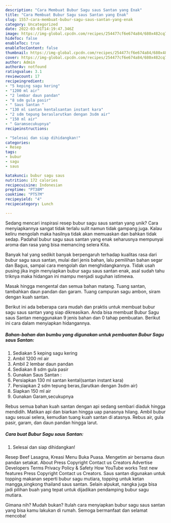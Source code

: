 ```yaml
---
description: "Cara Membuat Bubur Sagu saus Santan yang Enak"
title: "Cara Membuat Bubur Sagu saus Santan yang Enak"
slug: 1557-cara-membuat-bubur-sagu-saus-santan-yang-enak
category: Uncategorized
date: 2022-03-01T14:19:47.346Z
image: https://img-global.cpcdn.com/recipes/254477cf6e674a84/680x482cq70/bubur-sagu-saus-santan-foto-resep-utama.jpg
hideToc: false
enableToc: true
enableTocContent: false
thumbnail: https://img-global.cpcdn.com/recipes/254477cf6e674a84/680x482cq70/bubur-sagu-saus-santan-foto-resep-utama.jpg
cover: https://img-global.cpcdn.com/recipes/254477cf6e674a84/680x482cq70/bubur-sagu-saus-santan-foto-resep-utama.jpg
author: Admin
authorAv: notfound
ratingvalue: 3.1
reviewcount: 17
recipeingredient:
- "5 keping sagu kering"
- "1200 ml air"
- "2 lembar daun pandan"
- "8 sdm gula pasir"
- " Saus Santan "
- "130 ml santan kentalsantan instant kara"
- "2 sdm tepung beraslarutkan dengan 3sdm air"
- "150 ml air"
- " Garamsecukupnya"
recipeinstructions:

- "Selesai dan siap dihidangkan!"
categories:
- Resep
tags:
- bubur
- sagu
- saus

katakunci: bubur sagu saus 
nutrition: 172 calories
recipecuisine: Indonesian
preptime: "PT38M"
cooktime: "PT57M"
recipeyield: "4"
recipecategory: Lunch

---
```





Sedang mencari inspirasi resep bubur sagu saus santan yang unik? Cara menyiapkannya sangat tidak terlalu sulit namun tidak gampang juga. Kalau keliru mengolah maka hasilnya tidak akan memuaskan dan bahkan tidak sedap. Padahal bubur sagu saus santan yang enak seharusnya mempunyai aroma dan rasa yang bisa memancing selera Kita.





Banyak hal yang sedikit banyak berpengaruh terhadap kualitas rasa dari bubur sagu saus santan, mulai dari jenis bahan, lalu pemilihan bahan segar dan Bagus, sampai cara mengolah dan menghidangkannya. Tidak usah pusing jika ingin menyiapkan bubur sagu saus santan enak,      asal sudah tahu triknya maka hidangan ini mampu menjadi suguhan istimewa.














Masak hingga mengental dan semua bahan matang. Tuang santan, tambahkan daun pandan dan garam. Tuang campuran sagu ambon, siram dengan kuah santan.






Berikut ini ada beberapa cara mudah dan praktis untuk membuat bubur sagu saus santan yang siap dikreasikan. Anda bisa membuat Bubur Sagu saus Santan menggunakan 9 jenis bahan dan 0 tahap pembuatan. Berikut ini cara dalam menyiapkan hidangannya.

<!--inarticleads1-->

##### Bahan-bahan dan bumbu yang digunakan untuk pembuatan Bubur Sagu saus Santan:

1. Sediakan 5 keping sagu kering
1. Ambil 1200 ml air
1. Ambil 2 lembar daun pandan
1. Sediakan 8 sdm gula pasir
1. Gunakan  Saus Santan :
1. Persiapkan 130 ml santan kental(santan instant kara)
1. Persiapkan 2 sdm tepung beras,(larutkan dengan 3sdm air)
1. Siapkan 150 ml air
1. Gunakan  Garam,secukupnya


Rebus semua bahan kuah santan dengan api sedang sembari diaduk hingga mendidih. Matikan api dan biarkan hingga uap panasnya hilang. Ambil bubur sagu sesuai selera, kemudian tuang kuah santan di atasnya. Rebus air, gula pasir, garam, dan daun pandan hingga larut. 

<!--inarticleads2-->

##### Cara buat Bubur Sagu saus Santan:


1. Selesai dan siap dihidangkan!

Resep Beef Lasagna, Kreasi Menu Buka Puasa. Mengetim air bersama daun pandan setakat. About Press Copyright Contact us Creators Advertise Developers Terms Privacy Policy &amp; Safety How YouTube works Test new features Press Copyright Contact us Creators. Saus santan digunakan untuk topping makanan seperti bubur sagu mutiara, topping untuk ketan mangga,singkong thailand saus santan. Selain alpukat, nangka juga bisa jadi pilihan buah yang tepat untuk dijadikan pendamping bubur sagu mutiara. 

Gimana nih? Mudah bukan? Itulah cara menyiapkan bubur sagu saus santan yang bisa kamu lakukan di rumah. Semoga bermanfaat dan selamat mencoba!
